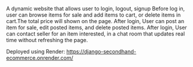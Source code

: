 A dynamic website that allows user to login, logout, signup
Before log in, user can browse items for sale and add items to cart, or delete items in cart.The total price will shown on the page.
After login, User can post an item for sale, edit posted items, and delete posted items.
After login, User can contact seller for an item interested, in a chat room that updates real time without refreshing the page. 

Deployed using Render:
https://django-secondhand-ecommerce.onrender.com/
